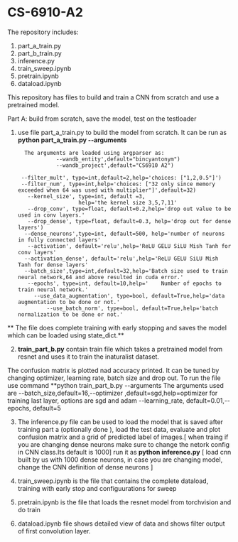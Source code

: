 # CS-6910-A2

The repository includes:

1. part_a_train.py
2. part_b_train.py
3. inference.py
4. train_sweep.ipynb
5. pretrain.ipynb
6. dataload.ipynb
   

This repository has files to build and train a CNN from scratch and use a pretrained model.


Part A: build from scratch, save the model, test on the testloader 
1. use file part_a_train.py to build the model from scratch.
It can be run as **python part_a_train.py --arguments**

         The arguments are loaded using argparser as:
                   --wandb_entity',default="bincyantonym")
                   --wandb_project',default="CS6910 A2")
         
        --filter_mult', type=int,default=2,help='choices: ["1,2,0.5"]')
        --filter_num', type=int,help='choices: ["32 only since memory exceeded when 64 was used with multiplier"]',default=32)
          --kernel_size', type=int, default =3,
                          help='the kernel size 3,5,7,11'
          --drop_conv', type=float, default=0.2,help='drop out value to be used in conv layers.'
          --drop_dense', type=float, default=0.3, help='drop out for dense layers')
         --dense_neurons',type=int, default=500, help='number of neurons in fully connected layers'
          --activation', default='relu',help='ReLU GELU SiLU Mish Tanh for conv layers'
         --activation_dense', default='relu',help='ReLU GELU SiLU Mish Tanh for dense layers'
         --batch_size',type=int,default=32,help='Batch size used to train neural network,64 and above resulted in cuda error.'
          --epochs', type=int, default=10,help='	Number of epochs to train neural network.'
            --use_data_augmentation', type=bool, default=True,help='data augmentation to be done or not.'
                --use_batch_norm', type=bool, default=True,help='batch normalization to be done or not.'
          
 ** The file does complete training with early stopping and saves the model which can be loaded using state_dict.**

   2. **train_part_b.py** contain train file which takes a pretrained model from resnet and uses it to train the inaturalist dataset.
     
   The confusion matrix is plotted nad accuracy printed. It can be tuned by changing optimizer, learning rate, batch size and drop out.
   To run the file use command 
         **python train_part_b.py --arguments
         The arguments used are --batch_size,default=16,--optimizer ,default=sgd,help=optimizer for training last layer, options are sgd and adam --learning_rate, default=0.01,--epochs, default=5

  3. The inference.py file can be used to load the model that is saved after training part a (optionally done ), load the test data, evaluate and plot confusion matrix and a grid of predicted label of images.[ when traing if you are changing dense neurons make sure to change the netork config in CNN class.Its default is 1000]
      run it as **python inference.py** [ load cnn built by us with 1000 dense neurons, in case you are changing model, change the CNN definition of dense neurons ]
 
     
  5. train_sweep.ipynb is the file that contains the complete dataload, training with early stop and configuurations for sweep
  6. pretrain.ipynb is the file that loads the resnet model from torchvision and do train
  7. dataload.ipynb file shows detailed view of data and shows filter output of first convolution layer.

  
  

  





